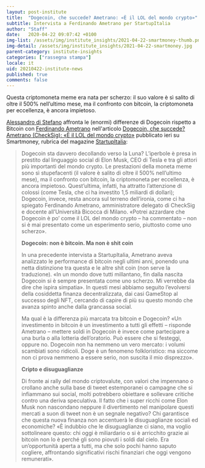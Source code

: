 ```yaml
---
layout: post-institute
title:  "Dogecoin, che succede? Ametrano: «È il LOL del mondo crypto»"
subtitle: Intervista a Ferdinando Ametrano per StartupItalia
author: "Staff"
date:   2020-04-22 09:07:42 +0100
img-list: /assets/img/institute_insights/2021-04-22-smartmoney-thumb.png
img-detail: /assets/img/institute_insights/2021-04-22-smartmoney.jpg
parent-category: institute-insights
categories: ["rassegna stampa"]
locale: it
uid: 20210422-institute-news
published: true
comments: false
---
```


Questa criptomoneta meme era nata per scherzo: il suo valore è sì salito di oltre il 500% nell’ultimo mese, ma il confronto con bitcoin, la criptomoneta per eccellenza, è ancora impietoso.

[Alessandro di Stefano](https://twitter.com/Distefanoale90) affronta le (enormi) differenze di Dogecoin rispetto a Bitcoin con [Ferdinando Ametrano](http://ametrano.net/) nell'articolo [Dogecoin, che succede? Ametrano (CheckSig): «È il LOL del mondo crypto»](https://smartmoney.startupitalia.eu/economy/67969-20210421-dogecoin-che-succede-ametrano-checksig-e-il-lol-del-mondo-crypto) pubblicato ieri su Smartmoney, rubrica del magazine [StartupItalia](https://startupitalia.eu/):

>Dogecoin sta davvero decollando verso la Luna? L’iperbole è presa in prestito dal linguaggio social di Elon Musk, CEO di Tesla e tra gli attori più importanti del mondo crypto. Le prestazioni della moneta meme sono sì stupefacenti (il valore è salito di oltre il 500% nell’ultimo mese), ma il confronto con bitcoin, la criptomoneta per eccellenza, è ancora impietoso. Quest’ultima, infatti, ha attratto l’attenzione di colossi (come Tesla, che ci ha investito 1,5 miliardi di dollari); Dogecoin, invece, resta ancora sul terreno dell’ironia, come ci ha spiegato Ferdinando Ametrano, amministratore delegato di CheckSig e docente all’Università Bicocca di Milano. «Potrei azzardare che Dogecoin è po’ come il LOL del mondo crypto – ha commentato – non si è mai presentato come un esperimento serio, piuttosto come uno scherzo».
>
>**Dogecoin: non è bitcoin. Ma non è shit coin**
>
>In una precedente intervista a StartupItalia, Ametrano aveva analizzato le performance di bitcoin negli ultimi anni, ponendo una netta distinzione tra questa e le altre shit coin (non serve la traduzione). «In un mondo dove tutti millantano, fin dalla nascita Dogecoin si è sempre presentata come uno scherzo. Mi verrebbe da dire che ispira simpatia». In questi mesi abbiamo seguito l’evolversi della cosiddetta finanza decentralizzata, dai casi GameStop al successo degli NFT, cercando di capire di più su questo mondo che avanza spinto anche dalla grancassa social.
>
>Ma qual è la differenza più marcata tra bitcoin e Dogecoin? «Un investimento in bitcoin è un investimento a tutti gli effetti – risponde Ametrano – mettere soldi in Dogecoin è invece come partecipare a una burla o alla lotteria dell’oratorio. Può essere che si festeggi, oppure no. Dogecoin non ha nemmeno un vero mercato: i volumi scambiati sono ridicoli. Doge è un fenomeno folkloristico: ma siccome non ci prova nemmeno a essere serio, non suscita il mio disprezzo».
>
>**Cripto e disuguaglianze**
>
>Di fronte ai rally del mondo criptovalute, con valori che impennano o crollano anche sulla base di tweet estemporanei o campagne che si infiammano sui social, molti potrebbero obiettare e sollevare critiche contro una deriva speculativa. Il fatto che i super ricchi come Elon Musk non nascondano neppure il divertimento nel manipolare questi mercati a suon di tweet non è un segnale negativo? Chi garantisce che questa nuova finanza non accentuerà le disuguaglianze sociali ed economiche? «È indubbio che le disuguaglianze ci siano, ma voglio sottolineare questo: chi oggi è miliardario o si è arricchito grazie ai bitcoin non lo è perché gli sono piovuti i soldi dal cielo. Era un’opportunità aperta a tutti, ma che solo pochi hanno saputo cogliere, affrontando significativi rischi finanziari che oggi vengono remunerati».
